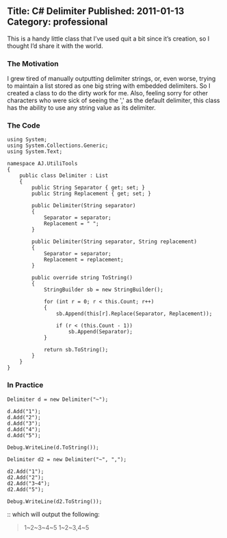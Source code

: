 ﻿Title: C# Delimiter
Published: 2011-01-13
Category: professional
---
This is a handy little class that I’ve used quit a bit since it’s creation, so I thought I’d share it with the world.

### The Motivation

I grew tired of manually outputting delimiter strings, or, even worse, trying to maintain a list stored as one big string with embedded delimiters. So I created a class to do the dirty work for me. Also, feeling sorry for other characters who were sick of seeing the ',' as the default delimiter, this class has the ability to use any string value as its delimiter.

### The Code

```
using System;
using System.Collections.Generic;
using System.Text;

namespace AJ.UtiliTools
{
    public class Delimiter : List
    {
        public String Separator { get; set; }
        public String Replacement { get; set; }

        public Delimiter(String separator)
        {
            Separator = separator;
            Replacement = " ";
        }

        public Delimiter(String separator, String replacement)
        {
            Separator = separator;
            Replacement = replacement;
        }

        public override string ToString()
        {
            StringBuilder sb = new StringBuilder();

            for (int r = 0; r < this.Count; r++)
            {
                sb.Append(this[r].Replace(Separator, Replacement));

                if (r < (this.Count - 1))
                    sb.Append(Separator);
            }

            return sb.ToString();
        }
    }
}
```

### In Practice

```
Delimiter d = new Delimiter("~");
       
d.Add("1");
d.Add("2");
d.Add("3");
d.Add("4");
d.Add("5");

Debug.WriteLine(d.ToString());

Delimiter d2 = new Delimiter("~", ",");

d2.Add("1");
d2.Add("2");
d2.Add("3~4");
d2.Add("5");

Debug.WriteLine(d2.ToString());
```

:: which will output the following:

<blockquote>
<p>1~2~3~4~5
1~2~3,4~5</p>
</blockquote>